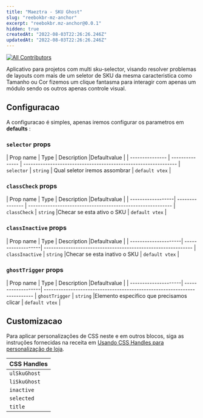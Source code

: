 ```yaml
---
title: "Maeztra - SKU Ghost"
slug: "reebokbr-mz-anchor"
excerpt: "reebokbr.mz-anchor@0.0.1"
hidden: true
createdAt: "2022-08-03T22:26:26.246Z"
updatedAt: "2022-08-03T22:26:26.246Z"
---
```

<!-- DOCS-IGNORE:start -->
<!-- ALL-CONTRIBUTORS-BADGE:START - Do not remove or modify this section -->
[![All Contributors](https://img.shields.io/badge/all_contributors-0-orange.svg?style=flat-square)](#contributors-)
<!-- ALL-CONTRIBUTORS-BADGE:END -->
<!-- DOCS-IGNORE:end -->

Aplicativo para projetos com multi sku-selector, visando resolver problemas de layouts com mais de um seletor de SKU da mesma caracteristica como Tamanho ou Cor fizemos um clique fantasma para interagir com apenas um módulo sendo os outros apenas controle visual.

## Configuracao 

A configuracao é simples, apenas iremos configurar os parametros em **defaults** :


### `selector` props

| Prop name       | Type            | Description                           |Defaultvalue           |
| --------------- | --------------- | ---------------------------------------------------------------
| `selector`      | `string`        | Qual seletor iremos assombrar         | `default vtex`        |


### `classCheck` props

| Prop name         | Type            | Description                       |Defaultvalue           |
| ------------------| --------------- | -----------------------------------------------------------
| `classCheck`      | `string`        |Checar se esta ativo o SKU         | `default vtex`        |

### `classInactive` props

| Prop name            | Type               | Description                         |Defaultvalue           |
| ---------------------| -------------------| -------------------------------------------------------------
| `classInactive`      | `string`           |Checar se esta inativo o SKU         | `default vtex`        |

### `ghostTrigger` props

| Prop name            | Type               | Description                                      |Defaultvalue           |
| ---------------------| -------------------| -------------------------------------------------------------------------
| `ghostTrigger`       | `string`           |Elemento especifico que precisamos clicar         | `default vtex`        |


## Customizacao

Para aplicar personalizações de CSS neste e em outros blocos, siga as instruções fornecidas na receita em [Usando CSS Handles para personalização de loja](https://vtex.io/docs/recipes/style/using-css-handles-for-store-customization).

| CSS Handles |
| ----------- | 
| `ulSkuGhost` | 
| `liSkuGhost` | 
| `inactive` | 
| `selected` | 
| `title` |